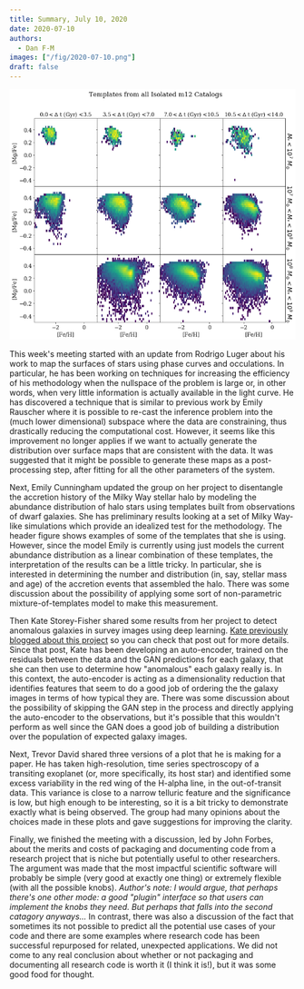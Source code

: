 ```yaml
---
title: Summary, July 10, 2020
date: 2020-07-10
authors:
  - Dan F-M
images: ["/fig/2020-07-10.png"]
draft: false
---
```


![img](/fig/2020-07-10.png)

This week's meeting started with an update from Rodrigo Luger about his work to map the surfaces of stars using phase curves and occulations.
In particular, he has been working on techniques for increasing the efficiency of his methodology when the nullspace of the problem is large or, in other words, when very little information is actually available in the light curve.
He has discovered a technique that is similar to previous work by Emily Rauscher where it is possible to re-cast the inference problem into the (much lower dimensional) subspace where the data are constraining, thus drastically reducing the computational cost.
However, it seems like this improvement no longer applies if we want to actually generate the distribution over surface maps that are consistent with the data.
It was suggested that it might be possible to generate these maps as a post-processing step, after fitting for all the other parameters of the system.

Next, Emily Cunningham updated the group on her project to disentangle the accretion history of the Milky Way stellar halo by modeling the abundance distribution of halo stars using templates built from observations of dwarf galaxies.
She has preliminary results looking at a set of Milky Way-like simulations which provide an idealized test for the methodology.
The header figure shows examples of some of the templates that she is using.
However, since the model Emily is currently using just models the current abundance distribution as a linear combination of these templates, the interpretation of the results can be a little tricky.
In particular, she is interested in determining the number and distribution (in, say, stellar mass and age) of the accretion events that assembled the halo.
There was some discussion about the possibility of applying some sort of non-parametric mixture-of-templates model to make this measurement.

Then Kate Storey-Fisher shared some results from her project to detect anomalous galaxies in survey images using deep learning.
[Kate previously blogged about this project](/posts/2019-08-23-anomalies/) so you can check that post out for more details.
Since that post, Kate has been developing an auto-encoder, trained on the residuals between the data and the GAN predictions for each galaxy, that she can then use to determine how "anomalous" each galaxy really is.
In this context, the auto-encoder is acting as a dimensionality reduction that identifies features that seem to do a good job of ordering the the galaxy images in terms of how typical they are.
There was some discussion about the possibility of skipping the GAN step in the process and directly applying the auto-encoder to the observations, but it's possible that this wouldn't perform as well since the GAN does a good job of building a distribution over the population of expected galaxy images.

Next, Trevor David shared three versions of a plot that he is making for a paper.
He has taken high-resolution, time series spectroscopy of a transiting exoplanet (or, more specifically, its host star) and identified some excess variability in the red wing of the H-alpha line, in the out-of-transit data.
This variance is close to a narrow telluric feature and the significance is low, but high enough to be interesting, so it is a bit tricky to demonstrate exactly what is being observed.
The group had many opinions about the choices made in these plots and gave suggestions for improving the clarity.

Finally, we finished the meeting with a discussion, led by John Forbes, about the merits and costs of packaging and documenting code from a research project that is niche but potentially useful to other researchers.
The argument was made that the most impactful scientific software will probably be simple (very good at exactly one thing) or extremely flexible (with all the possible knobs).
_Author's note: I would argue, that perhaps there's one other mode: a good "plugin" interface so that users can implement the knobs they need. But perhaps that falls into the second catagory anyways..._
In contrast, there was also a discussion of the fact that sometimes its not possible to predict all the potential use cases of your code and there are some examples where research code has been successful repurposed for related, unexpected applications.
We did not come to any real conclusion about whether or not packaging and documenting all research code is worth it (I think it is!), but it was some good food for thought.
